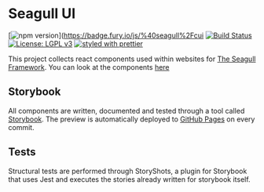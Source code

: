 # Seagull UI

[![npm version](https://badge.fury.io/js/%40seagull%2Fui.svg)](https://badge.fury.io/js/%40seagull%2Fcui
[![Build Status](https://travis-ci.org/seagull-js/ui.svg?branch=master)](https://travis-ci.org/seagull-js/ui)
[![License: LGPL v3](https://img.shields.io/badge/License-LGPL%20v3-blue.svg)](http://www.gnu.org/licenses/lgpl-3.0)
[![styled with prettier](https://img.shields.io/badge/styled_with-prettier-ff69b4.svg)](https://github.com/prettier/prettier)

This project collects react components used within websites for
[The Seagull Framework](https://seagull.technology). You can look at the
components [here](http://seagull-js.github.io/ui)

## Storybook

All components are written, documented and tested through a tool called
[Storybook](https://storybook.js.org/). The preview is automatically deployed
to [GitHub Pages](http://seagull-js.github.io/ui) on every commit.

## Tests

Structural tests are performed through StoryShots, a plugin for Storybook that
uses Jest and executes the stories already written for storybook itself.
